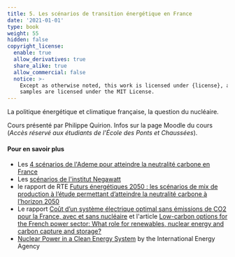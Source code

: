 ```yaml
---
title: 5. Les scénarios de transition énergétique en France
date: '2021-01-01'
type: book
weight: 55
hidden: false
copyright_license:
  enable: true
  allow_derivatives: true
  share_alike: true
  allow_commercial: false
  notice: >-
    Except as otherwise noted, this work is licensed under {license}, and code
    samples are licensed under the MIT License.
---
```

La politique énergétique et climatique française, la question du nucléaire.

<!--more-->


Cours présenté par Philippe Quirion. Infos sur la page Moodle du cours (*Accès réservé aux étudiants de l'École des Ponts et Chaussées*).

#### Pour en savoir plus
- Les [4 scénarios de l'Ademe pour atteindre la neutralité carbone en France](https://transitions2050.ademe.fr/)
- Les [scénarios de l'institut Negawatt](https://negawatt.org/)
- le rapport de RTE [Futurs énergétiques 2050 : les scénarios de mix de production à l’étude permettant d’atteindre la neutralité carbone à l’horizon 2050](https://www.rte-france.com/analyses-tendances-et-prospectives/bilan-previsionnel-2050-futurs-energetiques)
- Le rapport [Coût d’un système électrique optimal sans émissions de CO2 pour la France, avec et sans nucléaire](https://hal.archives-ouvertes.fr/hal-02434990/document) et l'article [Low-carbon options for the French power sector: What role for renewables, nuclear energy and carbon capture and storage?](https://www.sciencedirect.com/science/article/pii/S0140988320303443)
- [Nuclear Power in a Clean Energy System](https://www.iea.org/reports/nuclear-power-in-a-clean-energy-system) by the International Energy Agency

